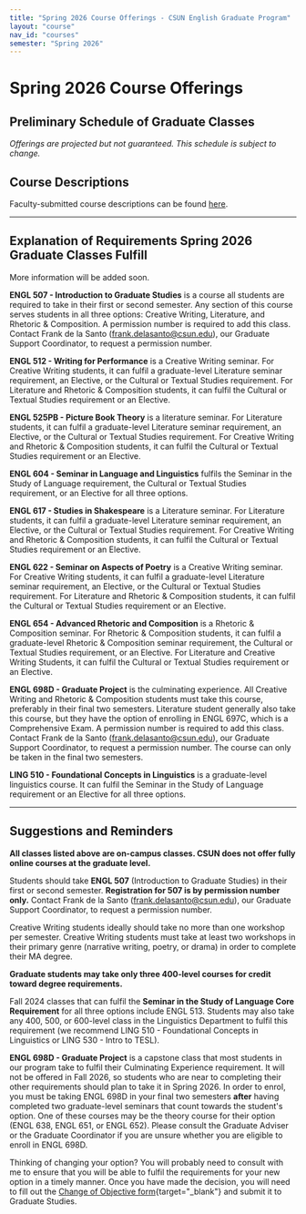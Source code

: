 ```yaml
---
title: "Spring 2026 Course Offerings - CSUN English Graduate Program"
layout: "course"
nav_id: "courses"
semester: "Spring 2026"
---
```


# Spring 2026 Course Offerings

## Preliminary Schedule of Graduate Classes

*Offerings are projected but not guaranteed. This schedule is subject to change.*

<div id="course-schedule-table"></div>

## Course Descriptions

Faculty-submitted course descriptions can be found [here](/courses/descriptions-spring-2026).

---

## Explanation of Requirements Spring 2026 Graduate Classes Fulfill

More information will be added soon.

**ENGL 507 - Introduction to Graduate Studies** is a course all students are required to take in their first or second semester. Any section of this course serves students in all three options: Creative Writing, Literature, and Rhetoric & Composition. <span class="text-danger">A permission number is required to add this class. Contact Frank de la Santo (frank.delasanto@csun.edu), our Graduate Support Coordinator, to request a permission number.</span>

**ENGL 512 - Writing for Performance** is a Creative Writing seminar. For Creative Writing students, it can fulfil a graduate-level Literature seminar requirement, an Elective, or the Cultural or Textual Studies requirement. For Literature and Rhetoric & Composition students, it can fulfil the Cultural or Textual Studies requirement or an Elective.

**ENGL 525PB - Picture Book Theory** is a literature seminar. For Literature students, it can fulfil a graduate-level Literature seminar requirement, an Elective, or the Cultural or Textual Studies requirement. For Creative Writing and Rhetoric & Composition students, it can fulfil the Cultural or Textual Studies requirement or an Elective.

**ENGL 604 - Seminar in Language and Linguistics** fulfils the Seminar in the Study of Language requirement, the Cultural or Textual Studies requirement, or an Elective for all three options.

**ENGL 617 - Studies in Shakespeare** is a Literature seminar. For Literature students, it can fulfil a graduate-level Literature seminar requirement, an Elective, or the Cultural or Textual Studies requirement. For Creative Writing and Rhetoric & Composition students, it can fulfil the Cultural or Textual Studies requirement or an Elective.

**ENGL 622 - Seminar on Aspects of Poetry** is a Creative Writing seminar. For Creative Writing students, it can fulfil a graduate-level Literature seminar requirement, an Elective, or the Cultural or Textual Studies requirement. For Literature and Rhetoric & Composition students, it can fulfil the Cultural or Textual Studies requirement or an Elective.

**ENGL 654 - Advanced Rhetoric and Composition** is a Rhetoric & Composition seminar. For Rhetoric & Composition students, it can fulfil a graduate-level Rhetoric & Composition seminar requirement, the Cultural or Textual Studies requirement, or an Elective. For Literature and Creative Writing Students, it can fulfil the Cultural or Textual Studies requirement or an Elective.

**ENGL 698D - Graduate Project** is the culminating experience. All Creative Writing and Rhetoric & Composition students must take this course, preferably in their final two semesters. Literature student generally also take this course, but they have the option of enrolling in ENGL 697C, which is a Comprehensive Exam. <span class="text-danger">A permission number is required to add this class. Contact Frank de la Santo (frank.delasanto@csun.edu), our Graduate Support Coordinator, to request a permission number. The course can only be taken in the final two semesters.</span>

**LING 510 - Foundational Concepts in Linguistics** is a graduate-level linguistics course. It can fulfil the Seminar in the Study of Language requirement or an Elective for all three options.

---

## Suggestions and Reminders

**All classes listed above are on-campus classes. CSUN does not offer fully online courses at the graduate level.**

Students should take **ENGL 507** (Introduction to Graduate Studies) in their first or second semester. **Registration for 507 is by permission number only.** Contact Frank de la Santo (frank.delasanto@csun.edu), our Graduate Support Coordinator, to request a permission number.

Creative Writing students ideally should take no more than one workshop per semester. Creative Writing students must take at least two workshops in their primary genre (narrative writing, poetry, or drama) in order to complete their MA degree.

**Graduate students may take only three 400-level courses for credit toward degree requirements.**

Fall 2024 classes that can fulfil the **Seminar in the Study of Language Core Requirement** for all three options include ENGL 513. Students may also take any 400, 500, or 600-level class in the Linguistics Department to fulfil this requirement (we recommend LING 510 - Foundational Concepts in Linguistics or LING 530 - Intro to TESL).

**ENGL 698D - Graduate Project** is a capstone class that most students in our program take to fulfil their Culminating Experience requirement. <span class="text-danger">It will not be offered in Fall 2026, so students who are near to completing their other requirements should plan to take it in Spring 2026. In order to enrol, you must be taking ENGL 698D in your final two semesters **after** having completed two graduate-level seminars that count towards the student's option. One of these courses may be the theory course for their option (ENGL 638, ENGL 651, or ENGL 652). Please consult the Graduate Adviser or the Graduate Coordinator if you are unsure whether you are eligible to enroll in ENGL 698D.</span>

Thinking of changing your option? You will probably need to consult with me to ensure that you will be able to fulfil the requirements for your new option in a timely manner. Once you have made the decision, you will need to fill out the [Change of Objective form](../assets/change_of_objective.pdf){target="_blank"} and submit it to Graduate Studies.
